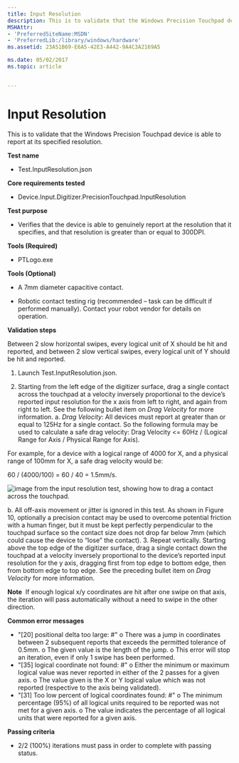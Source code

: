 ```yaml
---
title: Input Resolution
description: This is to validate that the Windows Precision Touchpad device is able to report at its specified resolution.
MSHAttr:
- 'PreferredSiteName:MSDN'
- 'PreferredLib:/library/windows/hardware'
ms.assetid: 23A51B69-E6A5-42E3-A442-9A4C3A2169A5

ms.date: 05/02/2017
ms.topic: article


---
```


# Input Resolution


This is to validate that the Windows Precision Touchpad device is able to report at its specified resolution.

**Test name**

-   Test.InputResolution.json

**Core requirements tested**

-   Device.Input.Digitizer.PrecisionTouchpad.InputResolution

**Test purpose**

-   Verifies that the device is able to genuinely report at the resolution that it specifies, and that resolution is greater than or equal to 300DPI.

**Tools (Required)**

-   PTLogo.exe

**Tools (Optional)**

-   A 7mm diameter capacitive contact.

-   Robotic contact testing rig (recommended – task can be difficult if performed manually). Contact your robot vendor for details on operation.

**Validation steps**

Between 2 slow horizontal swipes, every logical unit of X should be hit and reported, and between 2 slow vertical swipes, every logical unit of Y should be hit and reported.

1. Launch Test.InputResolution.json.

2. Starting from the left edge of the digitizer surface, drag a single contact across the touchpad at a velocity inversely proportional to the device’s reported input resolution for the x axis from left to right, and again from right to left. See the following bullet item on *Drag Velocity* for more information.
a. *Drag Velocity*: All devices must report at greater than or equal to 125Hz for a single contact. So the following formula may be used to calculate a safe drag velocity:
Drag Velocity &lt;= 60Hz / (Logical Range for Axis / Physical Range for Axis).

For example, for a device with a logical range of 4000 for X, and a physical range of 100mm for X, a safe drag velocity would be:

60 / (4000/100) = 60 / 40 = 1.5mm/s.

![image from the input resolution test, showing how to drag a contact across the touchpad.](../images/precision-test-dragvlcty.png)

b. All off-axis movement or jitter is ignored in this test. As shown in Figure 10, optionally a precision contact may be used to overcome potential friction with a human finger, but it must be kept perfectly perpendicular to the touchpad surface so the contact size does not drop far below 7mm (which could cause the device to “lose” the contact).
3. Repeat vertically. Starting above the top edge of the digitizer surface, drag a single contact down the touchpad at a velocity inversely proportional to the device’s reported input resolution for the y axis, dragging first from top edge to bottom edge, then from bottom edge to top edge. See the preceding bullet item on *Drag Velocity* for more information.

**Note**  If enough logical x/y coordinates are hit after one swipe on that axis, the iteration will pass automatically without a need to swipe in the other direction.

 

**Common error messages**

-   "\[20\] positional delta too large: \#"
    o There was a jump in coordinates between 2 subsequent reports that exceeds the permitted tolerance of 0.5mm.
    o The given value is the length of the jump.
    o This error will stop an iteration, even if only 1 swipe has been performed.
-   "\[35\] logical coordinate not found: \#"
    o Either the minimum or maximum logical value was never reported in either of the 2 passes for a given axis.
    o The value given is the X or Y logical value which was not reported (respective to the axis being validated).
-   "\[31\] Too low percent of logical coordinates found: \#"
    o The minimum percentage (95%) of all logical units required to be reported was not met for a given axis.
    o The value indicates the percentage of all logical units that were reported for a given axis.

**Passing criteria**

-   2/2 (100%) iterations must pass in order to complete with passing status.

 

 






